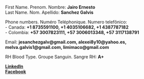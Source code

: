 <p>First Name. Prenom. Nombre: <strong>Jairo Ernesto</strong><br />Last Name. Nom. Apellido: <strong>Sanchez Galvis</strong></p>
<p>Phone numbers. Num&eacute;ro Tel&eacute;phonique. Numero telef&ocirc;nico:&nbsp;<br />- Canada: <strong>+1 8735591100, +1 4035106682, +1 4387787182</strong><br />- Colombia: <strong>+57 3007823111, +57 3006013348, +57 3117138791</strong></p>
<p>Email: <strong>jesanchezgalv@gmail.com, alexei8y10@yahoo.es, melva.galvis1@gmail.com, limimaco@gmail.com</strong></p>
<p>RH Blood Type. Groupe Sanguin. Sangre RH: <strong>A+</strong></p>
<p><strong><a href="https://www.linkedin.com/in/jairo-ernesto-sanchez-galvis-4a336111/">LinkedIn</a></strong><br /><strong><a href="https://www.facebook.com/chonchoguan">Facebook</a></strong></p>

